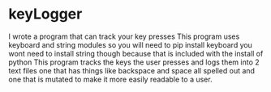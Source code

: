 # keyLogger
I wrote a program that can track your key presses
This program uses keyboard and string modules so you will need to pip install keyboard
you wont need to install string though because that is included with the install of python
This program tracks the keys the user presses and logs them into 2 text files
one that has things like backspace and space all spelled out
and one that is mutated to make it more easily readable to a user.
